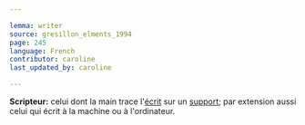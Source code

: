 ```yaml
---

lemma: writer
source: gresillon_elments_1994
page: 245
language: French
contributor: caroline
last_updated_by: caroline

---
```


**Scripteur:** celui dont la main trace l'[écrit](writingProcudt.html) sur un [support](textCarrier.html); par extension aussi celui qui écrit à la machine ou à l'ordinateur.
